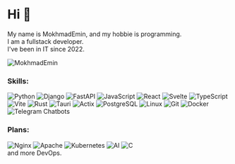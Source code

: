 # Hi 👋
My name is MokhmadEmin, and my hobbie is programming.  
I am a fullstack developer.  
I've been in IT since 2022.

![MokhmadEmin](https://github-readme-stats.vercel.app/api/top-langs?username=MokhmadEmin&show_icons=true&theme=tokyonight&layout=compact)

### Skills:
![Python](https://img.shields.io/badge/-Python-090909?style=for-the-badge&logo=python)
![Django](https://img.shields.io/badge/-Django-090909?style=for-the-badge&logo=django)
![FastAPI](https://img.shields.io/badge/-FastAPI-090909?style=for-the-badge&logo=fastapi)
![JavaScript](https://img.shields.io/badge/-JavaScript-090909?style=for-the-badge&logo=JavaScript)
![React](https://img.shields.io/badge/-React-090909?style=for-the-badge&logo=react)
![Svelte](https://img.shields.io/badge/-Svelte-090909?style=for-the-badge&logo=svelte)
![TypeScript](https://img.shields.io/badge/-TypeScript-090909?style=for-the-badge&logo=TypeScript)
![Vite](https://img.shields.io/badge/-Vite-090909?style=for-the-badge&logo=vite)
![Rust](https://img.shields.io/badge/-Rust-090909?style=for-the-badge&logo=rust)
![Tauri](https://img.shields.io/badge/-Tauri-090909?style=for-the-badge&logo=tauri)
![Actix](https://img.shields.io/badge/-Actix-090909?style=for-the-badge&logo=actix)
![PostgreSQL](https://img.shields.io/badge/-PostgreSQL-090909?style=for-the-badge&logo=postgresql&logoColor=66b2ff)
![Linux](https://img.shields.io/badge/-Linux-090909?style=for-the-badge&logo=linux)
![Git](https://img.shields.io/badge/-Git-090909?style=for-the-badge&logo=git)
![Docker](https://img.shields.io/badge/-Docker-090909?style=for-the-badge&logo=docker)
![Telegram Chatbots](https://img.shields.io/badge/-Telegram-090909?style=for-the-badge&logo=telegram)

### Plans:
![Nginx](https://img.shields.io/badge/-Nginx-090909?style=for-the-badge&logo=nginx&logoColor=009900)
![Apache](https://img.shields.io/badge/-Apache-090909?style=for-the-badge&logo=apache)
![Kubernetes](https://img.shields.io/badge/-Kubernetes-090909?style=for-the-badge&logo=kubernetes)
![AI](https://img.shields.io/badge/-AI-090909?style=for-the-badge&logo=tensorflow)
![C](https://img.shields.io/badge/-C-090909?style=for-the-badge&logo=c)    
and more DevOps.
